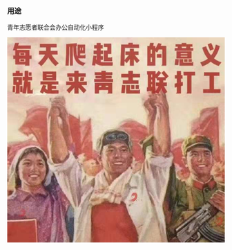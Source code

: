 <!--
 * @Author: Lumen
 * @Date: 2021-09-27 17:03:16
 * @LastEditTime: 2021-09-29 14:29:55
 * @LastEditors: Lumen
 * @Description:
 * 🐱‍🏍🐱‍🏍🐱‍🏍🐱‍🏍🐱‍🏍🐱‍🏍🐱‍🏍🐱‍🏍🐱‍🏍🐱‍🏍
-->
### 用途

青年志愿者联合会办公自动化小程序

![hangongshi.jpg](.\\请假条\\模板\\bangonshi.jpg)
